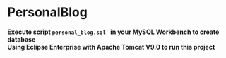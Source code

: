 # PersonalBlog
**Execute script `personal_blog.sql ` in your MySQL Workbench to create database**
<br>
**Using Eclipse Enterprise with Apache Tomcat V9.0 to run this project**

